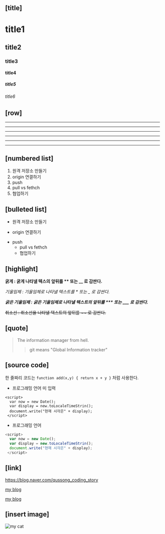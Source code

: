 [title]
---
# title1
## title2
### title3
#### title4
##### title5
###### title6

[row]
---
---
---------
- - -
***
*********
* * *

[numbered list]
---
1. 원격 저장소 만들기
2. origin 연결하기
3. push
4. pull vs fethch
5. 협업하기

[bulleted list]
---
+ 원격 저장소 만들기
- origin 연결하기
* push
  + pull vs fethch
  - 협업하기

[highlight]
---
**굵게 : 굵게 나타낼 텍스의 앞뒤를 ** 또는 __ 로 감싼다.**

*기울임체 : 기울임체로 나타낼 텍스트를 * 또는 _ 로 감싼다.*

***굵은 기울임체 : 굵은 기울임체로 나타낼 텍스트의 앞뒤를 *** 또는 ___ 로 감싼다.***

~~취소선 : 취소선을 나타낼 텍스트의 앞뒤를 ~~ 로 감싼다.~~

[quote]
---
> The information manager from hell.
>> git means "Global Information tracker"

[source code]
--- 
한 줄짜리 코드는 `function add(x,y) { return x + y }` 처럼 사용한다.

- 프로그래밍 언어 미 입력
```
<script>
  var now = new Date();
  var display = new.toLocaleTimeStrin();
  document.write("현재 시각은" + display);
 </script>
```
- 프로그래밍 언어
```javascript
<script>
  var now = new Date();
  var display = new.toLocaleTimeStrin();
  document.write("현재 시각은" + display);
 </script>
```
 
[link]
---
<https://blog.naver.com/qussong_coding_story>

[my blog](https://blog.naver.com/qussong_coding_story)

[my blog](https://blog.naver.com/qussong_coding_story, "naver blog")

[insert image]
---
![my cat](./test_01/images/seol.jpg)
